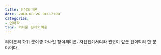 ```yaml
---
title: 형식의미론
date: 2018-08-26 00:17:08
categories:
- 언어학
tags: 의미론 형식의미론
---
```


의미론의 하위 분야중 하나인 형식의미론. 자연언어처리와 관련이 깊은 언어학의 한 분야이다.
